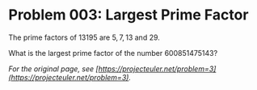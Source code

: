 # Problem 003: Largest Prime Factor

The prime factors of $13195$ are $5, 7, 13$ and $29$.

What is the largest prime factor of the number $600851475143$?

*For the original page, see [https://projecteuler.net/problem=3](https://projecteuler.net/problem=3).*
